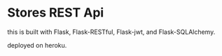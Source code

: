 # Stores REST Api

this is built with Flask, Flask-RESTful, Flask-jwt, and Flask-SQLAlchemy.

deployed on heroku.

